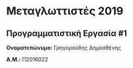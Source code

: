 # Μεταγλωττιστές 2019
## Προγραμματιστική Εργασία #1

**Ονοματεπώνυμο:** Γρηγορούδης Δημοσθένης

**Α.Μ.:** Π2016022


